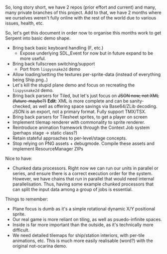 So, long story short, we have 2 repos (prior effort and current) and many, many private
branches of this project. Add to that, we have 2 months where we ourselves weren't fully
online with the rest of the world due to various issues, health, etc.

So, let's get this document in order now to organise this months work to get Serpent into
basic demo shape.

 - Bring back basic keyboard handling (F, etc.)
    - Expose underlying SDL_Event for now but in future expand to be more useful.
 - Bring back fullscreen switching/support
    - Port from `lispysnake2d` demo
 - Allow loading/setting the textures per-sprite-data (instead of everything being Ship.png..)
 - Let's kill the stupid plane demo and focus on recreating the `lispysnake2d` demo.
 - Bring back parsers for Tiled, but let's just focus on ~~JSON now, not XML (future-maybe?)~~
   **Edit**: XML is more complete and can be sanity-checked, as well as offering space savings
   via Base64/ZLib decoding. JSON is an export, not a primary format. Fully support TMX/TSX.
 - Bring back parsers for Tilesheet sprites, to get a player on screen
 - Implement tilemap renderer with commonality to sprite renderer.
 - Reintroduce animation framework through the Context Job system (perhaps stage -> static class?)
 - Retain stateful approaches to per-level/stage concepts.
 - Stop relying on PNG assets + debugmode. Compile these assets and implement ResourceManager ZIPs

Nice to have:

 - Chunked data processors. Right now we can run our units in parallel or series, and ensure
   there is a correct execution order for the system. However, we have chains that run in parallel
   that would need internal parallelisation. Thus, having some example chunked processors that can
   split the input data among a group of jobs is essential.


Things to remember:

 - Plane focus is dumb as it's a simple rotational dynamic X/Y positional sprite.
 - Our real game is more reliant on tiling, as well as psuedo-infinite spaces.
 - Inside is far more important than the outside, as it's technically more difficult.
 - We need detailed tilemaps for ship/station interiors, with per-tile animations, etc.
   This is much more easily realisable (word?) with the original not-ocarina demo.
